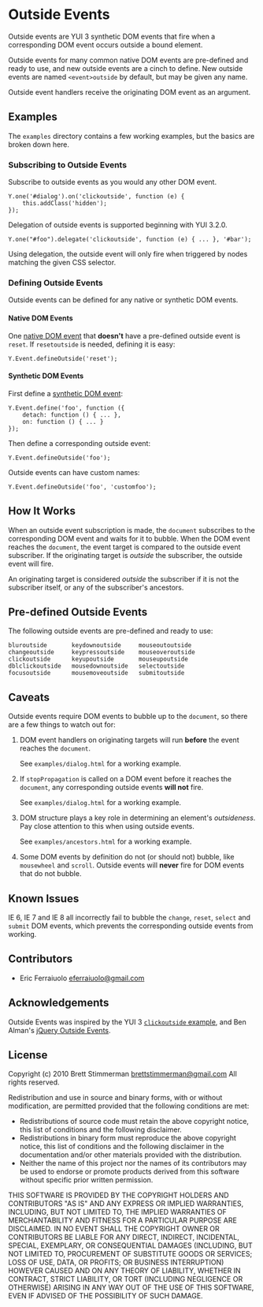 Outside Events
==============

Outside events are YUI 3 synthetic DOM events that fire when a corresponding
DOM event occurs outside a bound element.

Outside events for many common native DOM events are pre-defined and ready to
use, and new outside events are a cinch to define. New outside events are named
`<event>outside` by default, but may be given any name.

Outside event handlers receive the originating DOM event as an argument.

Examples
--------

The `examples` directory contains a few working examples, but the basics are
broken down here.

### Subscribing to Outside Events

Subscribe to outside events as you would any other DOM event.

    Y.one('#dialog').on('clickoutside', function (e) {
        this.addClass('hidden');
    });

Delegation of outside events is supported beginning with YUI 3.2.0.

    Y.one("#foo").delegate('clickoutside', function (e) { ... }, '#bar');

Using delegation, the outside event will only fire when triggered by nodes
matching the given CSS selector.

### Defining Outside Events

Outside events can be defined for any native or synthetic DOM events.

#### Native DOM Events

One [native DOM event][1] that **doesn't** have a pre-defined outside event is
`reset`. If `resetoutside` is needed, defining it is easy:

    Y.Event.defineOutside('reset');

#### Synthetic DOM Events

First define a [synthetic DOM event][2]:

    Y.Event.define('foo', function ({
        detach: function () { ... },
        on: function () { ... }
    });

Then define a corresponding outside event:

    Y.Event.defineOutside('foo');

Outside events can have custom names:

    Y.Event.defineOutside('foo', 'customfoo');

How It Works
------------

When an outside event subscription is made, the `document` subscribes to the
corresponding DOM event and waits for it to bubble. When the DOM event reaches
the `document`, the event target is compared to the outside event subscriber. If
the originating target is *outside* the subscriber, the outside event will fire.

An originating target is considered *outside* the subscriber if it is not the
subscriber itself, or any of the subscriber's ancestors.

Pre-defined Outside Events
--------------------------

The following outside events are pre-defined and ready to use:

    bluroutside       keydownoutside     mouseoutoutside
    changeoutside     keypressoutside    mouseoveroutside
    clickoutside      keyupoutside       mouseupoutside
    dblclickoutside   mousedownoutside   selectoutside
    focusoutside      mousemoveoutside   submitoutside

Caveats
-------

Outside events require DOM events to bubble up to the `document`, so there are a
few things to watch out for:

1. DOM event handlers on originating targets will run **before** the event
   reaches the `document`.

   See `examples/dialog.html` for a working example.

2. If `stopPropagation` is called on a DOM event before it reaches the
   `document`, any corresponding outside events **will not** fire.

   See `examples/dialog.html` for a working example.

3. DOM structure plays a key role in determining an element's *outsideness*.
   Pay close attention to this when using outside events.
   
   See `examples/ancestors.html` for a working example.

4. Some DOM events by definition do not (or should not) bubble, like
   `mousewheel` and `scroll`. Outside events will **never** fire for DOM events
   that do not bubble.

Known Issues
------------

IE 6, IE 7 and IE 8 all incorrectly fail to bubble the `change`, `reset`,
`select` and `submit` DOM  events, which prevents the corresponding outside 
events from working.

Contributors
------------

   * Eric Ferraiuolo <eferraiuolo@gmail.com>

Acknowledgements
----------------

Outside Events was inspired by the YUI 3 [`clickoutside` example][2], and Ben
Alman's [jQuery Outside Events][4].

License
-------

Copyright (c) 2010 Brett Stimmerman <brettstimmerman@gmail.com>
All rights reserved.

Redistribution and use in source and binary forms, with or without modification,
are permitted provided that the following conditions are met:

* Redistributions of source code must retain the above copyright notice, this
  list of conditions and the following disclaimer.
* Redistributions in binary form must reproduce the above copyright notice, this
  list of conditions and the following disclaimer in the documentation and/or
  other materials provided with the distribution.
* Neither the name of this project nor the names of its contributors may be used
  to endorse or promote products derived from this software without specific
  prior written permission.

THIS SOFTWARE IS PROVIDED BY THE COPYRIGHT HOLDERS AND CONTRIBUTORS "AS IS" AND
ANY EXPRESS OR IMPLIED WARRANTIES, INCLUDING, BUT NOT LIMITED TO, THE IMPLIED
WARRANTIES OF MERCHANTABILITY AND FITNESS FOR A PARTICULAR PURPOSE ARE
DISCLAIMED. IN NO EVENT SHALL THE COPYRIGHT OWNER OR CONTRIBUTORS BE LIABLE FOR
ANY DIRECT, INDIRECT, INCIDENTAL, SPECIAL, EXEMPLARY, OR CONSEQUENTIAL DAMAGES
(INCLUDING, BUT NOT LIMITED TO, PROCUREMENT OF SUBSTITUTE GOODS OR SERVICES;
LOSS OF USE, DATA, OR PROFITS; OR BUSINESS INTERRUPTION) HOWEVER CAUSED AND ON
ANY THEORY OF LIABILITY, WHETHER IN CONTRACT, STRICT LIABILITY, OR TORT
(INCLUDING NEGLIGENCE OR OTHERWISE) ARISING IN ANY WAY OUT OF THE USE OF THIS
SOFTWARE, EVEN IF ADVISED OF THE POSSIBILITY OF SUCH DAMAGE.

[1]: http://en.wikipedia.org/wiki/DOM_events
[2]: http://developer.yahoo.com/yui/3/event/#define
[3]: http://developer.yahoo.com/yui/3/event/#customevent
[4]: http://benalman.com/projects/jquery-outside-events-plugin/